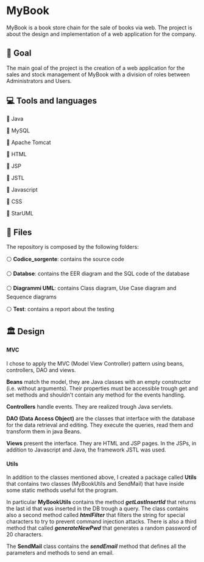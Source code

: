 # MyBook
MyBook is a book store chain for the sale of books via web.
The project is about the design and implementation of a web application for the company.

## 🎯 Goal
The main goal of the project is the creation of a web application for the sales and stock management of MyBook with a division of roles between Administrators and Users.

## 💻 Tools and languages 
🔴 Java

🔴 MySQL

🔴 Apache Tomcat

🔴 HTML

🔴 JSP

🔴 JSTL

🔴 Javascript

🔴 CSS

🔴 StarUML

## 📁 Files
The repository is composed by the following folders:

⚪️ **Codice_sorgente**: contains the source code

⚪️ **Databse**: contains the EER diagram and the SQL code of the database

⚪️ **Diagrammi UML**: contains Class diagram, Use Case diagram and Sequence diagrams

⚪️ **Test**: contains a report about the testing

## 🏛️ Design
#### MVC

I chose to apply the MVC (Model View Controller) pattern using beans, controllers, DAO and views.

**Beans** match the model, they are Java classes with an empty constructor (i.e. without arguments). Their properties must be accessible trough get and set methods and shouldn't contain any method for the events handling.

**Controllers** handle events. They are realized trough Java servlets.

**DAO (Data Access Object)** are the classes that interface with the database for the data retrieval and editing. They execute the queries, read them and transform them in java Beans.

**Views** present the interface. They are HTML and JSP pages. In the JSPs, in addition to Javascript and Java, the framework JSTL was used.

#### Utils

In addition to the classes mentioned above, I created a package called **Utils** that contains two classes (MyBookUtils and SendMail) that have inside some static methods useful fot the program. 

In particular **MyBookUtils** contains the method ***getLastInsertId*** that returns the last id that was inserted in the DB trough a query. The class contains also a second method called ***htmlFilter*** that filters the string for special characters to try to prevent command injection attacks. There is also a third method that called ***generateNewPwd*** that generates a random password of 20 characters.

The **SendMail** class contains the ***sendEmail*** method that defines all the parameters and methods to send an email.

 


